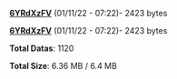 [**6YRdXzFV**](/data/6YRdXzFV.txt) (01/11/22 - 07:22)- 2423 bytes

[**6YRdXzFV**](/data/6YRdXzFV.txt) (01/11/22 - 07:22)- 2423 bytes

**Total Datas**: 1120

**Total Size**: 6.36 MB / 6.4 MB